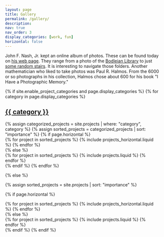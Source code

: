 ```yaml
---
layout: page
title: Gallery
permalink: /gallery/
description: 
nav: true
nav_order: 3
display_categories: [work, fun]
horizontal: false
---
```

John F. Nash, Jr. kept an online album of photos. These can be found today on <a href="https://web.math.princeton.edu/jfnj/">his web page</a>. They range from a photo of the <a href="https://web.math.princeton.edu/jfnj/texts_and_graphics/Mezzanine.Directory/Transfer.Elevator.and.Photos/Photos/Oxford.photo.jpgs.2014/saved.Oxford.visit.group.downloaded.2014.512.1151AM%20089.jpg">Bodleian Library</a> to just <a href="https://web.math.princeton.edu/jfnj/texts_and_graphics/Mezzanine.Directory/Transfer.Elevator.and.Photos/Photos/Photos_from_Campus_for_Finance_Vallendar_2010/2010_01_13/IMG_0514.JPG">some random stairs</a>. It is interesting to navigate those folders. Another mathematician who liked to take photos was Paul R. Halmos. From the 6000 or so photographs in his collection, Halmos chose about 600 for his book "I Have a Photographic Memory."

<!-- pages/projects.md -->
<div class="projects">
{% if site.enable_project_categories and page.display_categories %}
  <!-- Display categorized projects -->
  {% for category in page.display_categories %}
  <a id="{{ category }}" href=".#{{ category }}">
    <h2 class="category">{{ category }}</h2>
  </a>
  {% assign categorized_projects = site.projects | where: "category", category %}
  {% assign sorted_projects = categorized_projects | sort: "importance" %}
  <!-- Generate cards for each project -->
  {% if page.horizontal %}
  <div class="container">
    <div class="row row-cols-1 row-cols-md-2">
    {% for project in sorted_projects %}
      {% include projects_horizontal.liquid %}
    {% endfor %}
    </div>
  </div>
  {% else %}
  <div class="row row-cols-1 row-cols-md-3">
    {% for project in sorted_projects %}
      {% include projects.liquid %}
    {% endfor %}
  </div>
  {% endif %}
  {% endfor %}

{% else %}

<!-- Display projects without categories -->

{% assign sorted_projects = site.projects | sort: "importance" %}

  <!-- Generate cards for each project -->

{% if page.horizontal %}

  <div class="container">
    <div class="row row-cols-1 row-cols-md-2">
    {% for project in sorted_projects %}
      {% include projects_horizontal.liquid %}
    {% endfor %}
    </div>
  </div>
  {% else %}
  <div class="row row-cols-1 row-cols-md-3">
    {% for project in sorted_projects %}
      {% include projects.liquid %}
    {% endfor %}
  </div>
  {% endif %}
{% endif %}
</div>
